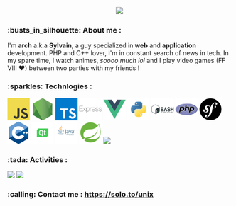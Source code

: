 <p align="center">
  <!--img src="https://cdn.discordapp.com/attachments/821641096965652511/861759294709825536/ezgif-2-304409c0b993.gif"><br-->
  <img src="https://cdn.discordapp.com/attachments/821641096965652511/861758601897967636/standard2.gif">
</p>

<h3>:busts_in_silhouette: About me :</h2>

I'm **arch** a.k.a **Sylvain**, a guy specialized in __web__ and __application__ development. PHP and C++ lover, I'm in constant search of news in tech. In my spare time, I watch animes, *soooo much lol* and I play video games (FF VIII :heart:) between two parties with my friends !

<h3>:sparkles: Technlogies :</h2>

<div>
  <img height="50" src="https://raw.githubusercontent.com/github/explore/80688e429a7d4ef2fca1e82350fe8e3517d3494d/topics/javascript/javascript.png">
    <img height="50" src="https://raw.githubusercontent.com/github/explore/80688e429a7d4ef2fca1e82350fe8e3517d3494d/topics/nodejs/nodejs.png">
    <img height="50" src="https://raw.githubusercontent.com/github/explore/80688e429a7d4ef2fca1e82350fe8e3517d3494d/topics/typescript/typescript.png">
  <img height="50" src="https://raw.githubusercontent.com/github/explore/80688e429a7d4ef2fca1e82350fe8e3517d3494d/topics/express/express.png">
  <img height="50" src="https://raw.githubusercontent.com/github/explore/80688e429a7d4ef2fca1e82350fe8e3517d3494d/topics/vue/vue.png">
  
  <img height="50" src="https://raw.githubusercontent.com/github/explore/80688e429a7d4ef2fca1e82350fe8e3517d3494d/topics/python/python.png">
  
  <img height="50" src="https://raw.githubusercontent.com/github/explore/80688e429a7d4ef2fca1e82350fe8e3517d3494d/topics/bash/bash.png">
  
  <img height="50" src="https://raw.githubusercontent.com/github/explore/80688e429a7d4ef2fca1e82350fe8e3517d3494d/topics/php/php.png">
    <img height="50" src="https://raw.githubusercontent.com/github/explore/80688e429a7d4ef2fca1e82350fe8e3517d3494d/topics/symfony/symfony.png">


  <img height="50" src="https://raw.githubusercontent.com/github/explore/80688e429a7d4ef2fca1e82350fe8e3517d3494d/topics/cpp/cpp.png">
    <img height="50" src="https://raw.githubusercontent.com/github/explore/80688e429a7d4ef2fca1e82350fe8e3517d3494d/topics/qt/qt.png">

  <img height="50" src="https://raw.githubusercontent.com/github/explore/80688e429a7d4ef2fca1e82350fe8e3517d3494d/topics/java/java.png">
    <img height="50" src="https://raw.githubusercontent.com/github/explore/8ab0be27a8c97992e4930e630e2d68ba8d819183/topics/spring/spring.png">
  <img height="50" src="https://static.spigotmc.org/img/spigot.png">
</div>

<h3>:tada: Activities :</h2>

<div>
  <img width="55%" src="https://github-readme-stats.vercel.app/api?username=retouching&show_icons=true&hide_border=true">
  <img width="40%" src="https://spotify-recently-played-readme.vercel.app/api?user=emam77f8njo59bukjawv1iohf">
</div>

<h3>:calling: Contact me : <b><a href="https://solo.to/unix">https://solo.to/unix</a></b></h2>
